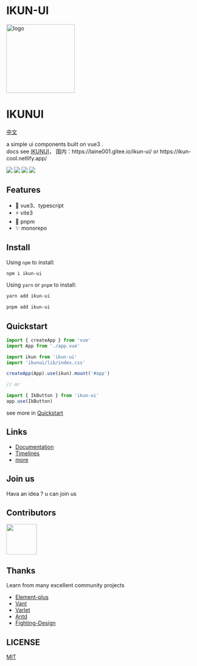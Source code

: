 # IKUN-UI

<p>
  <img alt="logo" src="https://laine001.github.io/ikun-ui/layer5.png" width="180" height="180" />
</p>

<h1>
  IKUNUI
</h1>

<p>
  <a href="https://www.zdoc.app/zh/laine001/ikun-ui">中文</a>
</p>

<p>
  a simple ui components built on vue3 . 
<br />
docs see  <a href="https://laine001.github.io/ikun-ui/">IKUNUI</a>， 国内：https://laine001.gitee.io/ikun-ui/ or https://ikun-cool.netlify.app/
</p>



<p>
  <img src="https://github.com/LAINE001/ik-ui/actions/workflows/pages.yml/badge.svg?branch=master" />
  <img src="https://codecov.io/gh/LAINE001/ik-ui/branch/master/graph/badge.svg?token=0D5SALPD1A" />
  <a href="https://www.npmjs.com/package/ikuiv"><img src="https://badgen.net/npm/v/ikuiv" /></a>
  <img src="https://img.shields.io/github/license/laine001/ik-ui?color=red" />
</p>

## Features

- 🏀 vue3、typescript
- ⚡ vite3
- 🌈 pnpm
- ✨ monorepo

## Install

Using `npm` to install:

```bash
npm i ikun-ui
```

Using `yarn` or `pnpm` to install:

```bash
yarn add ikun-ui

pnpm add ikun-ui
```

## Quickstart

```js
import { createApp } from 'vue'
import App from './app.vue'

import ikun from 'ikun-ui'
import 'ikunui/lib/index.css'

createApp(App).use(ikun).mount('#app')

// or

import { IkButton } from 'ikun-ui'
app.use(IkButton)
```

see more in [Quickstart](https://laine001.github.io/ikun-ui)

## Links

- [Documentation](https://laine001.github.io/ikun-ui)
- [Timelines](https://laine001.github.io/ikun-ui)
- [more](https://laine001.github.io/ikun-ui)

## Join us

Hava an idea ? u can join us

## Contributors

<a href="https://github.com/LAINE001/ikun-ui/graphs/contributors">
  <img src="https://contrib.rocks/image?repo=laine001/ikun-ui" width="80" />
</a>

## Thanks

Learn from many excellent community projects

- [Element-plus](https://github.com/element-plus/element-plus)
- [Vant](https://github.com/youzan/vant)
- [Varlet](https://github.com/varletjs/varlet)
- [Antd](https://ant.design/index-cn)
- [Fighting-Design](https://github.com/LAINE001/fighting-design)

## LICENSE

[MIT](https://github.com/LAINE001/ikun-ui/blob/master/LICENSE)
